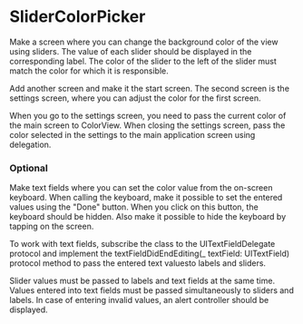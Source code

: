 #  SliderColorPicker

Make a screen where you can change the background color of the view using sliders. 
The value of each slider should be displayed in the corresponding label. 
The color of the slider to the left of the slider must match the color for which it is responsible.

Add another screen and make it the start screen. The second screen is the settings screen, where you can adjust the color for the first screen.

When you go to the settings screen, you need to pass the current color of the main screen to ColorView.
When closing the settings screen, pass the color selected in the settings to the main application screen using delegation.

### Optional

Make text fields where you can set the color value from the on-screen keyboard. When calling the keyboard, make it possible to set the entered values ​​using the "Done" button. When you click on this button, the keyboard should be hidden. Also make it possible to hide the keyboard by tapping on the screen.

To work with text fields, subscribe the class to the UITextFieldDelegate protocol and implement the textFieldDidEndEditing(_ textField: UITextField) protocol method to pass the entered text values ​​to labels and sliders.

Slider values ​​must be passed to labels and text fields at the same time. Values ​​entered into text fields must be passed simultaneously to sliders and labels. In case of entering invalid values, an alert controller should be displayed.
